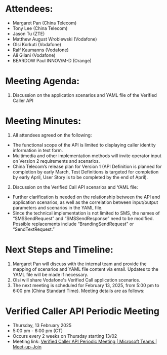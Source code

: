 # Attendees: 
- Margaret Pan (China Telecom)
- Tony Lee (China Telecom)
- Jason Tu (ZTE)
- Matthew August Wroblewski (Vodafone)
- Olsi Korkuti (Vodafone)
- Ralf Kaumanns (Vodafone)
- Ali Gilani (Vodafone)
- BEARDOW Paul INNOV/M-D (Orange)

# Meeting Agenda:
1. Discussion on the application scenarios and YAML file of the Verified Caller API

# Meeting Minutes:
1. All attendees agreed on the following:

+ The functional scope of the API is limited to displaying caller identity information in text form.
+ Multimedia and other implementation methods will invite operator input on Version 2 requirements and scenarios.
+ China Telecom’s release plan for Version 1 (API Definition is planned for completion by early March, Test Definitions is targeted for completion by early April, User Story is to be completed by the end of April).

2. Discussion on the Verified Call API scenarios and YAML file:
+ Further clarification is needed on the relationship between the API and application scenarios, as well as the correlation between input/output parameters and scenarios in the YAML file.
+ Since the technical implementation is not limited to SMS, the names of “SMSSendRequest” and “SMSSendResponse” need to be modified. Possible replacements include “BrandingSendRequest” or “SendTextRequest.”

# Next Steps and Timeline:
1. Margaret Pan will discuss with the internal team and provide the mapping of scenarios and YAML file content via email. Updates to the YAML file will be made if necessary.
2. Olsi will share Vodafone's Verified Call application scenarios.
3. The next meeting is scheduled for February 13, 2025, from 5:00 pm to 6:00 pm (China Standard Time). Meeting details are as follows: 

# Verified Caller API Periodic Meeting
+ Thursday, 13 February 2025
+ 5:00 pm - 6:00 pm (CT)
+ Occurs every 2 weeks on Thursday starting 13/02
+ Meeting link: [Verified Caller API Periodic Meeting | Microsoft Teams | Meet-up-Join](https://teams.live.com/meet/9399300992476?p=Nym64PbS0m3zERla8d)